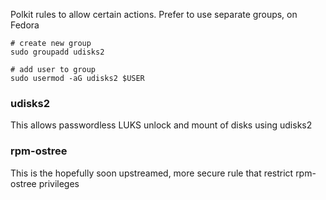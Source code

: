Polkit rules to allow certain actions. Prefer to use separate groups, on Fedora

```
# create new group
sudo groupadd udisks2

# add user to group
sudo usermod -aG udisks2 $USER
```

### udisks2
This allows passwordless LUKS unlock and mount of disks using udisks2

### rpm-ostree
This is the hopefully soon upstreamed, more secure rule that restrict rpm-ostree privileges
